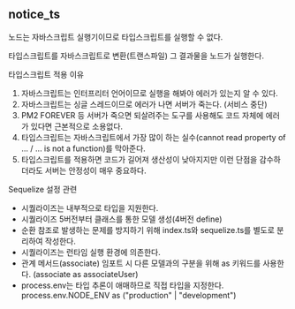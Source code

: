 ## notice_ts
노드는 자바스크립트 실행기이므로 타입스크립트를 실행할 수 없다.

타입스크립트를 자바스크립트로 변환(트랜스파일) 그 결과물을 노드가 실행한다.  
  
타입스크립트 적용 이유
1. 자바스크립트는 인터프리터 언어이므로 실행을 해봐야 에러가 있는지 알 수 있다.
2. 자바스크립트는 싱글 스레드이므로 에러가 나면 서버가 죽는다. (서비스 중단)
3. PM2 FOREVER 등 서버가 죽으면 되살려주는 도구를 사용해도 코드 자체에 에러가 있다면 근본적으로 소용없다.
4. 타입스크립트는 자바스크립트에서 가장 많이 하는 실수(cannot read property of ... / ... is not a function)를 막아준다.
5. 타입스크립트를 적용하면 코드가 길어져 생산성이 낮아지지만 이런 단점을 감수하더라도 서버는 안정성이 매우 중요하다.

Sequelize 설정 관련
- 시퀄라이즈는 내부적으로 타입을 지원한다.
- 시퀄라이즈 5버전부터 클래스를 통한 모델 생성(4버전 define)
- 순환 참조로 발생하는 문제를 방지하기 위해 index.ts와 sequelize.ts를 별도로 분리하여 작성한다.
- 시퀄라이즈는 런타임 실행 환경에 의존한다.
- 관계 메서드(associate) 임포트 시 다른 모델과의 구분을 위해 as 키워드를 사용한다. (associate as associateUser)
- process.env는 타입 추론이 애매하므로 직접 타입을 지정한다. process.env.NODE_ENV as ("production" | "development")

